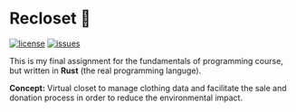# Recloset :crab:
[![license](https://img.shields.io/github/license/thewillyan/ecloset)](https://github.com/thewillyan/recloset/blob/main/LICENSE)
[![issues](https://img.shields.io/github/issues/thewillyan/ecloset)](https://github.com/thewillyan/recloset/issues)

This is my final assignment for the fundamentals of programming course, but 
written in **Rust** (the real programming languge).

**Concept:** Virtual closet to manage clothing data and facilitate the sale and 
donation process in order to reduce the environmental impact.
